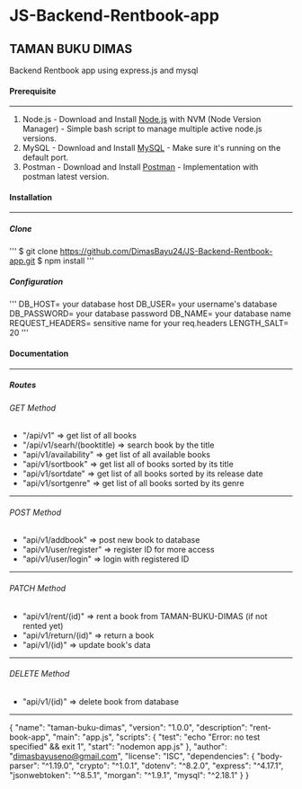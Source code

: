 # JS-Backend-Rentbook-app
## TAMAN BUKU DIMAS
Backend Rentbook app using express.js and mysql

#### Prerequisite
---
1. Node.js - Download and Install [Node.js](https://www.nodejs.org) with NVM (Node Version Manager) - Simple bash script to manage multiple active node.js versions.
2. MySQL - Download and Install [MySQL](https://mysql.com) - Make sure it's running on the default port.
3. Postman - Download and Install [Postman](https://postman.com) - Implementation with postman latest version.

#### Installation
---

##### Clone 
'''
$ git  clone https://github.com/DimasBayu24/JS-Backend-Rentbook-app.git
$ npm install
'''

##### Configuration
'''
DB_HOST= your database host
DB_USER= your username's database
DB_PASSWORD= your database password
DB_NAME= your database name
REQUEST_HEADERS= sensitive name for your req.headers
LENGTH_SALT= 20
'''
#### Documentation
---
##### Routes

###### GET Method
* "/api/v1" => get list of all books
* "/api/v1/searh/(booktitle) => search book by the title
* "api/v1/availability" => get list of all available books
* "api/v1/sortbook" => get list all of books sorted by its title
* "api/v1/sortdate" => get list of all books sorted by its release date
* "api/v1/sortgenre" => get list of all books sorted by its genre
---
###### POST Method
* "api/v1/addbook" => post new book to database
* "api/v1/user/register" => register ID for more access
* "api/v1/user/login" => login with registered ID
---
###### PATCH Method
* "api/v1/rent/(id)" => rent a book from TAMAN-BUKU-DIMAS (if not rented yet)
* "api/v1/return/(id)" => return a book
* "api/v1/(id)" => update book's data
---
###### DELETE Method
* "api/v1/(id)" => delete book from database
---

{
  "name": "taman-buku-dimas",
  "version": "1.0.0",
  "description": "rent-book-app",
  "main": "app.js",
  "scripts": {
    "test": "echo \"Error: no test specified\" && exit 1",
    "start": "nodemon  app.js"
  },
  "author": "dimasbayuseno@gmail.com",
  "license": "ISC",
  "dependencies": {
    "body-parser": "^1.19.0",
    "crypto": "^1.0.1",
    "dotenv": "^8.2.0",
    "express": "^4.17.1",
    "jsonwebtoken": "^8.5.1",
    "morgan": "^1.9.1",
    "mysql": "^2.18.1"
  }
}
